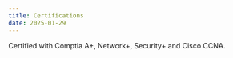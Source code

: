 ```yaml
---
title: Certifications
date: 2025-01-29
---
```


Certified with Comptia A+, Network+, Security+ and Cisco CCNA.
